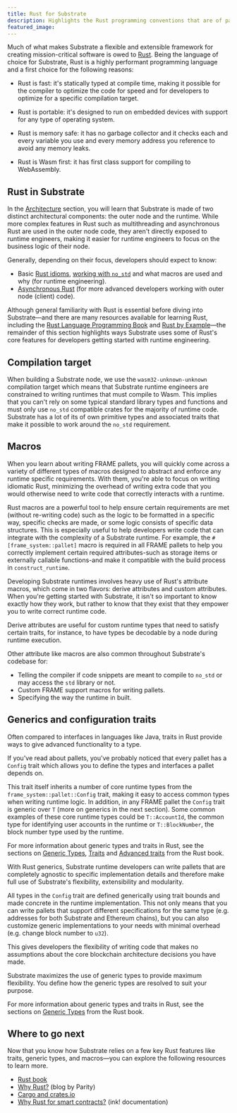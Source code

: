 ```yaml
---
title: Rust for Substrate
description: Highlights the Rust programming conventions that are of particular importance when developing a Substrate blockchain.
featured_image:
--- 
```


Much of what makes Substrate a flexible and extensible framework for creating mission-critical software is owed to [Rust](https://www.rust-lang.org/). 
Being the language of choice for Substrate, Rust is a highly performant programming language and a first choice for the following reasons:

- Rust is fast: it's statically typed at compile time, making it possible for the compiler to optimize the code for speed and for developers to optimize for a specific compilation target.

- Rust is portable: it's designed to run on embedded devices with support for any type of operating system.

- Rust is memory safe: it has no garbage collector and it checks each and every variable you use and every memory address you reference to avoid any memory leaks.

- Rust is Wasm first: it has first class support for compiling to WebAssembly.

## Rust in Substrate

In the [Architecture]() section, you will learn that Substrate is made of two distinct architectural components: the outer node and the runtime.
While more complex features in Rust such as multithreading and asynchronous Rust are used in the outer node code, they aren't directly exposed to runtime engineers, making it easier for runtime engineers to focus on the business logic of their node.

Generally, depending on their focus, developers should expect to know:

* Basic [Rust idioms](https://rust-unofficial.github.io/patterns/idioms/index.html), [working with `no_std`](https://docs.rust-embedded.org/book/intro/no-std.html) and what macros are used and why (for runtime engineering).
* [Asynchronous Rust](https://rust-lang.github.io/async-book/01_getting_started/01_chapter.html) (for more advanced developers working with outer node (client) code).

Although general familiarity with Rust is essential before diving into Substrate—and there are many resources available for learning Rust, including the [Rust Language Programming Book](https://doc.rust-lang.org/book/) and [Rust by Example](https://doc.rust-lang.org/rust-by-example/)—the remainder of this section highlights ways Substrate uses some of Rust's core features for developers getting started with runtime engineering.

## Compilation target

When building a Substrate node, we use the `wasm32-unknown-unknown` compilation target which means that Substrate runtime engineers are constrained to writing runtimes that must compile to Wasm. 
This implies that you can't rely on some typical standard library types and functions and must only use `no_std` compatible crates for the majority of runtime code. 
Substrate has a lot of its of own primitive types and associated traits that make it possible to work around the `no_std` requirement. 

## Macros 

When you learn about writing FRAME pallets, you will quickly come across a variety of different types of macros designed to abstract and enforce any runtime specific requirements.
With them, you're able to focus on writing idiomatic Rust, minimizing the overhead of writing extra code that you would otherwise need to write code that correctly interacts with a runtime.

Rust macros are a powerful tool to help ensure certain requirements are met (without re-writing code) such as the logic to be formatted in a specific way, specific checks are made, or some logic consists of specific data structures.
This is especially useful to help developers write code that can integrate with the complexity of a Substrate runtime.
For example, the `#[frame_system::pallet]` macro is required in all FRAME pallets to help you correctly implement certain required attributes-such as storage items or externally callable functions-and make it compatible with the build process in `construct_runtime`.

Developing Substrate runtimes involves heavy use of Rust's attribute macros, which come in two flavors: derive attributes and custom attributes.
When you're getting started with Substrate, it isn't so important to know exactly how they work, but rather to know that they exist that they empower you to write correct runtime code.

Derive attributes are useful for custom runtime types that need to satisfy certain traits, for instance, to have types be decodable by a node during runtime execution.

Other attribute like macros are also common throughout Substrate's codebase for:

* Telling the compiler if code snippets are meant to compile to `no_std` or may access the `std` library or not.
* Custom FRAME support macros for writing pallets.
* Specifying the way the runtime in built.

## Generics and configuration traits

Often compared to interfaces in languages like Java, traits in Rust provide ways to give advanced functionality to a type.

If you've read about pallets, you've probably noticed that every pallet has a `Config` trait which allows you to define the types and interfaces a pallet depends on. 

This trait itself inherits a number of core runtime types from the `frame_system::pallet::Config` trait, making it easy to access common types when writing runtime logic.
In addition, in any FRAME pallet the `Config` trait is generic over `T` (more on generics in the next section).
Some common examples of these core runtime types could be `T::AccountId`, the common type for identifying user accounts in the runtime or `T::BlockNumber`, the block number type used by the runtime.

For more information about generic types and traits in Rust, see the sections on [Generic Types](https://doc.rust-lang.org/book/ch10-01-syntax.html), [Traits](https://doc.rust-lang.org/book/ch10-02-traits.html) and [Advanced traits](https://doc.rust-lang.org/book/ch19-03-advanced-traits.html) from the Rust book.

With Rust generics, Substrate runtime developers can write pallets that are completely agnostic to specific implementation details and therefore make full use of Substrate's flexibility, extensibility and modularity. 

All types in the `Config` trait are defined generically using trait bounds and made concrete in the runtime implementation. 
This not only means that you can write pallets that support different specifications for the same type (e.g. addresses for both Substrate and Ethereum chains), but you can also customize generic implementations to your needs with minimal overhead (e.g. change block number to `u32`).

This gives developers the flexibility of writing code that makes no assumptions about the core blockchain architecture decisions you have made.

Substrate maximizes the use of generic types to provide maximum flexibility.
You define how the generic types are resolved to suit your purpose.

For more information about generic types and traits in Rust, see the sections on [Generic Types](https://doc.rust-lang.org/book/ch10-01-syntax.html) from the Rust book.

## Where to go next

Now that you know how Substrate relies on a few key Rust features like traits, generic types, and macros—you can explore the following resources to learn more.

* [Rust book](https://doc.rust-lang.org/book/)
* [Why Rust?](https://www.parity.io/blog/why-rust) (blog by Parity)
* [Cargo and crates.io](https://doc.rust-lang.org/book/ch14-00-more-about-cargo.html)
* [Why Rust for smart contracts?](https://paritytech.github.io/ink-docs/why-rust-for-smart-contracts) (ink! documentation)












